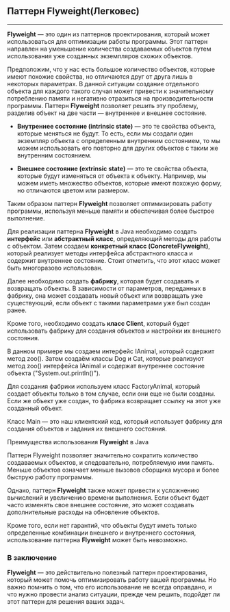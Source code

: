 ## Паттерн Flyweight(Легковес)
****
**Flyweight** — это один из паттернов проектирования, который может использоваться 
для оптимизации работы программы. Этот паттерн направлен на уменьшение количества 
создаваемых объектов путем использования уже созданных экземпляров схожих объектов.

Предположим, что у нас есть большое количество объектов, которые имеют похожие 
свойства, но отличаются друг от друга лишь в некоторых параметрах. В данной 
ситуации создание отдельного объекта для каждого такого случая может привести 
к значительному потреблению памяти и негативно отразиться на производительности 
программы. Паттерн **Flyweight** позволяет решить эту проблему, разделив объект на 
две части — внутреннее и внешнее состояние.

* **Внутреннее состояние (intrinsic state)** — это те свойства объекта, которые меняться 
не будут. То есть, если мы создали один экземпляр объекта с определенным внутренним 
состоянием, то мы можем использовать его повторно для других объектов с таким же 
внутренним состоянием.

* **Внешнее состояние (extrinsic state)** — это те свойства объекта, которые будут 
изменяться от объекта к объекту. Например, мы можем иметь множество объектов, 
которые имеют похожую форму, но отличаются цветом или размером.

Таким образом паттерн **Flyweight** позволяет оптимизировать работу программы, 
используя меньше памяти и обеспечивая более быстрое выполнение.

Для реализации паттерна **Flyweight** в Java необходимо создать **интерфейс** или 
**абстрактный класс**, определяющий методы для работы с объектом. Затем создаем 
**конкретный класс (ConcreteFlyweight)**, который реализует методы интерфейса 
абстрактного класса и содержит внутреннее состояние. Стоит отметить, что этот 
класс может быть многоразово использован.

Далее необходимо создать **фабрику**, которая будет создавать и возвращать объекты. 
В зависимости от параметров, переданных в фабрику, она может создавать новый 
объект или возвращать уже существующий, если объект с такими параметрами уже 
был создан ранее.

Кроме того, необходимо создать **класс Client**, который будет использовать фабрику 
для создания объектов и настройки их внешнего состояния.

В данном примере мы создаем интерфейс IAnimal, который содержит метод zoo(). 
Затем создаём классы Dog и Cat, которые реализуют метод zoo() интерфейса IAnimal и 
содержат внутреннее состояние объекта ("System.out.println()").

Для создания фабрики используем класс FactoryAnimal, который создает объекты только 
в том случае, если они еще не были созданы. Если же объект уже создан, то фабрика 
возвращает ссылку на этот уже созданный объект.

Класс Main — это наш клиентский код, который использует фабрику для 
создания объектов и задания их внешнего состояния.

Преимущества использования **Flyweight** в Java

Паттерн Flyweight позволяет значительно сократить количество создаваемых объектов, 
и следовательно, потребляемую ими память. Меньше объектов означает меньше вызовов 
сборщика мусора и более быструю работу программы.

Однако, паттерн **Flyweight** также может привести к усложнению вычислений и увеличению 
времени выполнения. Если объект будет часто изменять свое внешнее состояние, это 
может создавать дополнительные расходы на обновление объектов.

Кроме того, если нет гарантий, что объекты будут иметь только определенные 
комбинации внешнего и внутреннего состояния, использование паттерна **Flyweight** 
может быть невозможно.

### В заключение

**Flyweight** — это действительно полезный паттерн проектирования, который может 
помочь оптимизировать работу вашей программы. Но важно помнить о том, что его 
использование не всегда оправдано, и что нужно провести анализ ситуации, прежде 
чем решить, подойдет ли этот паттерн для решения ваших задач.